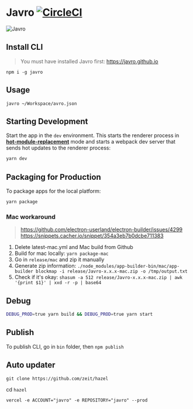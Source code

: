 # Javro [![CircleCI](https://circleci.com/gh/javro/javro.svg?style=svg)](https://circleci.com/gh/javro/javro)

![Javro](https://javro.github.io/assets/images/demo.gif)

## Install CLI

> You must have installed Javro first: https://javro.github.io

`npm i -g javro`

## Usage

`javro ~/Workspace/avro.json`

## Starting Development

Start the app in the `dev` environment. This starts the renderer process in [**hot-module-replacement**](https://webpack.js.org/guides/hmr-react/) mode and starts a webpack dev server that sends hot updates to the renderer process:

```bash
yarn dev
```

## Packaging for Production

To package apps for the local platform:

```bash
yarn package
```

### Mac workaround

> https://github.com/electron-userland/electron-builder/issues/4299
> https://snippets.cacher.io/snippet/354a3eb7b0dcbe711383

1. Delete latest-mac.yml and Mac build from Github
2. Build for mac locally: `yarn package-mac`
3. Go in `release/mac` and zip it manually
4. Generate zip information: `./node_modules/app-builder-bin/mac/app-builder blockmap -i release/Javro-x.x.x-mac.zip -o /tmp/output.txt`
5. Check if it's okay: `shasum -a 512 release/Javro-x.x.x-mac.zip | awk '{print $1}' | xxd -r -p | base64`

## Debug

```bash
DEBUG_PROD=true yarn build && DEBUG_PROD=true yarn start
```

## Publish

To publish CLI, go in `bin` folder, then `npm publish`

## Auto updater

`git clone https://github.com/zeit/hazel`

cd `hazel`

`vercel -e ACCOUNT="javro" -e REPOSITORY="javro" --prod`
